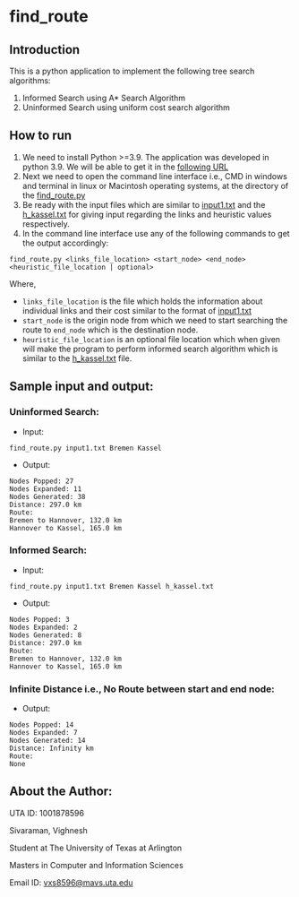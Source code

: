 # find_route

## Introduction

This is a python application to implement the following tree search algorithms:

1. Informed Search using A* Search Algorithm
2. Uninformed Search using uniform cost search algorithm

## How to run

1. We need to install Python >=3.9. The application was developed in python 3.9. We will be able to get it in the
   [following URL](https://www.python.org/downloads/)
2. Next we need to open the command line interface i.e., CMD in windows and terminal in linux or Macintosh operating
   systems, at the directory of the [find_route.py](find_route.py)
3. Be ready with the input files which are similar to [input1.txt](input1.txt) and the [h_kassel.txt](h_kassel.txt) for
   giving input regarding the links and heuristic values respectively.
4. In the command line interface use any of the following commands to get the output accordingly:

```
find_route.py <links_file_location> <start_node> <end_node> <heuristic_file_location | optional>
```

Where,

- `links_file_location` is the file which holds the information about individual links and their cost similar to the
  format of [input1.txt](input1.txt)
- `start_node` is the origin node from which we need to start searching the route to `end_node` which is the destination
  node.
- `heuristic_file_location` is an optional file location which when given will make the program to perform informed
  search algorithm which is similar to the [h_kassel.txt](h_kassel.txt) file.

## Sample input and output:

### Uninformed Search:

- Input:

```
find_route.py input1.txt Bremen Kassel
```

- Output:

```
Nodes Popped: 27
Nodes Expanded: 11
Nodes Generated: 38
Distance: 297.0 km
Route:
Bremen to Hannover, 132.0 km
Hannover to Kassel, 165.0 km
```

### Informed Search:

- Input:

```
find_route.py input1.txt Bremen Kassel h_kassel.txt
```

- Output:

```
Nodes Popped: 3
Nodes Expanded: 2
Nodes Generated: 8
Distance: 297.0 km
Route:
Bremen to Hannover, 132.0 km
Hannover to Kassel, 165.0 km
```

### Infinite Distance i.e., No Route between start and end node:

- Output:

```
Nodes Popped: 14
Nodes Expanded: 7
Nodes Generated: 14
Distance: Infinity km
Route:
None
  ```

## About the Author:

UTA ID: 1001878596

Sivaraman, Vighnesh

Student at The University of Texas at Arlington

Masters in Computer and Information Sciences

Email ID: vxs8596@mavs.uta.edu